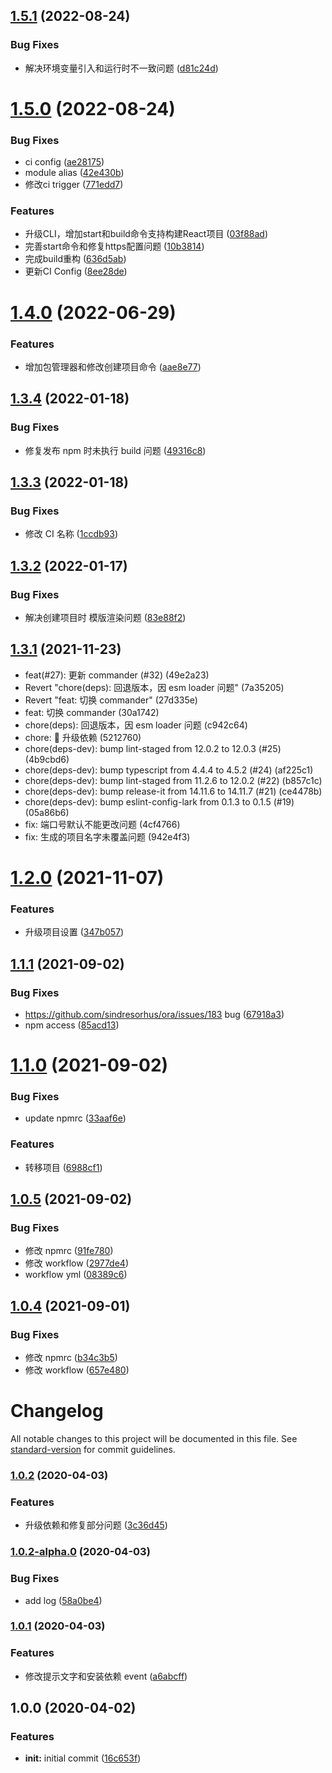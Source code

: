 ## [1.5.1](https://github.com/lark-org/lark-cli/compare/v1.5.0...v1.5.1) (2022-08-24)


### Bug Fixes

* 解决环境变量引入和运行时不一致问题 ([d81c24d](https://github.com/lark-org/lark-cli/commit/d81c24d21c10530969f813fba5d0b6087555d4bb))

# [1.5.0](https://github.com/lark-org/lark-cli/compare/v1.4.0...v1.5.0) (2022-08-24)


### Bug Fixes

* ci config ([ae28175](https://github.com/lark-org/lark-cli/commit/ae281753b19fba167b3b5823f94955405cc52460))
* module alias ([42e430b](https://github.com/lark-org/lark-cli/commit/42e430b3d1a4bdc1b2ea44c2810edcd1327648e0))
* 修改ci trigger ([771edd7](https://github.com/lark-org/lark-cli/commit/771edd7a400c3dfc6100341f72038a7cdd32bc1c))


### Features

* 升级CLI，增加start和build命令支持构建React项目 ([03f88ad](https://github.com/lark-org/lark-cli/commit/03f88ad48a54675b8b38cd981bc0c973a91cf856))
* 完善start命令和修复https配置问题 ([10b3814](https://github.com/lark-org/lark-cli/commit/10b38147fea12e1632639d6a3b4874c2d1e66843))
* 完成build重构 ([636d5ab](https://github.com/lark-org/lark-cli/commit/636d5ab2cca5a7001c6e4cd92fa6f2476d95f389))
* 更新CI Config ([8ee28de](https://github.com/lark-org/lark-cli/commit/8ee28dec99c14f806bcb04d5c78cfb956a9f4915))

# [1.4.0](https://github.com/lark-org/lark-cli/compare/v1.3.4...v1.4.0) (2022-06-29)

### Features

- 增加包管理器和修改创建项目命令 ([aae8e77](https://github.com/lark-org/lark-cli/commit/aae8e776179dfe25574fadb91ff0feb25a509ecd))

## [1.3.4](https://github.com/lark-org/lark-cli/compare/v1.3.3...v1.3.4) (2022-01-18)

### Bug Fixes

- 修复发布 npm 时未执行 build 问题 ([49316c8](https://github.com/lark-org/lark-cli/commit/49316c8537146710202e38571f1b6b5d3d81de1b))

## [1.3.3](https://github.com/lark-org/lark-cli/compare/v1.3.2...v1.3.3) (2022-01-18)

### Bug Fixes

- 修改 CI 名称 ([1ccdb93](https://github.com/lark-org/lark-cli/commit/1ccdb937d0e368e9ccfc714e765c72a160297a22))

## [1.3.2](https://github.com/lark-org/lark-cli/compare/v1.3.1...v1.3.2) (2022-01-17)

### Bug Fixes

- 解决创建项目时 模版渲染问题 ([83e88f2](https://github.com/lark-org/lark-cli/commit/83e88f261c1c78d2b3b8d071d82f6ac29acd19d3))

## [1.3.1](https://github.com/lark-org/lark-cli/compare/v1.3.0...v1.3.1) (2021-11-23)

- feat(#27): 更新 commander (#32) (49e2a23)
- Revert "chore(deps): 回退版本，因 esm loader 问题" (7a35205)
- Revert "feat: 切换 commander" (27d335e)
- feat: 切换 commander (30a1742)
- chore(deps): 回退版本，因 esm loader 问题 (c942c64)
- chore: 🤖 升级依赖 (5212760)
- chore(deps-dev): bump lint-staged from 12.0.2 to 12.0.3 (#25) (4b9cbd6)
- chore(deps-dev): bump typescript from 4.4.4 to 4.5.2 (#24) (af225c1)
- chore(deps-dev): bump lint-staged from 11.2.6 to 12.0.2 (#22) (b857c1c)
- chore(deps-dev): bump release-it from 14.11.6 to 14.11.7 (#21) (ce4478b)
- chore(deps-dev): bump eslint-config-lark from 0.1.3 to 0.1.5 (#19) (05a86b6)
- fix: 端口号默认不能更改问题 (4cf4766)
- fix: 生成的项目名字未覆盖问题 (942e4f3)

# [1.2.0](https://github.com/lark-org/lark-cli/compare/v1.1.1...v1.2.0) (2021-11-07)

### Features

- 升级项目设置 ([347b057](https://github.com/lark-org/lark-cli/commit/347b0573a00663dee90f5efe4493c1bc9c587ebc))

## [1.1.1](https://github.com/lark-org/lark-cli/compare/v1.1.0...v1.1.1) (2021-09-02)

### Bug Fixes

- https://github.com/sindresorhus/ora/issues/183 bug ([67918a3](https://github.com/lark-org/lark-cli/commit/67918a39bed4531ea1d994af3dd5eb1486bc3b39))
- npm access ([85acd13](https://github.com/lark-org/lark-cli/commit/85acd13e64ed64b1d0762b5d91eea6dbdff96fe0))

# [1.1.0](https://github.com/virgoone/lark-cli/compare/v1.0.5...v1.1.0) (2021-09-02)

### Bug Fixes

- update npmrc ([33aaf6e](https://github.com/virgoone/lark-cli/commit/33aaf6eb4fe0a5f3fe81cb004c7440a5ba89ac23))

### Features

- 转移项目 ([6988cf1](https://github.com/virgoone/lark-cli/commit/6988cf13b7e02b5604d9afc9da851b002f0fd110))

## [1.0.5](https://github.com/virgoone/lark-cli/compare/v1.0.2...v1.0.5) (2021-09-02)

### Bug Fixes

- 修改 npmrc ([91fe780](https://github.com/virgoone/lark-cli/commit/91fe780cf1419279cf42ddb898e4c163a704bd0b))
- 修改 workflow ([2977de4](https://github.com/virgoone/lark-cli/commit/2977de483e4e9b1ec46852a655e851f15e21b7e2))
- workflow yml ([08389c6](https://github.com/virgoone/lark-cli/commit/08389c68a3c61b005b7a8d311485b49c4d42ecd8))

## [1.0.4](https://github.com/virgoone/lark-cli/compare/v1.0.2...v1.0.4) (2021-09-01)

### Bug Fixes

- 修改 npmrc ([b34c3b5](https://github.com/virgoone/lark-cli/commit/b34c3b5117150d78f4fe3509c85522dc6a7d7793))
- 修改 workflow ([657e480](https://github.com/virgoone/lark-cli/commit/657e480fd67c9260da8b3f93484299380298db2f))

# Changelog

All notable changes to this project will be documented in this file. See [standard-version](https://github.com/conventional-changelog/standard-version) for commit guidelines.

### [1.0.2](https://github.com/virgoone/lark-cli/compare/v1.0.2-alpha.0...v1.0.2) (2020-04-03)

### Features

- 升级依赖和修复部分问题 ([3c36d45](https://github.com/virgoone/lark-cli/commit/3c36d45f0e97a47bcfe46404e2c4503bee5f5e4f))

### [1.0.2-alpha.0](https://github.com/virgoone/lark-cli/compare/v1.0.1...v1.0.2-alpha.0) (2020-04-03)

### Bug Fixes

- add log ([58a0be4](https://github.com/virgoone/lark-cli/commit/58a0be4d9bb891a659d28e1cf0e7b5172e4c5d47))

### [1.0.1](https://github.com/virgoone/lark-cli/compare/v1.0.0...v1.0.1) (2020-04-03)

### Features

- 修改提示文字和安装依赖 event ([a6abcff](https://github.com/virgoone/lark-cli/commit/a6abcffa5bc2d109d1e24c82086ce7bd63a8a073))

## 1.0.0 (2020-04-02)

### Features

- **init:** initial commit ([16c653f](https://github.com/virgoone/lark-cli/commit/16c653ff046a7df013c1a592a9282e2ceaa0a497))
